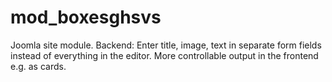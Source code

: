 # mod_boxesghsvs
 Joomla site module. Backend: Enter title, image, text in separate form fields instead of everything in the editor. More controllable output in the frontend e.g. as cards.
